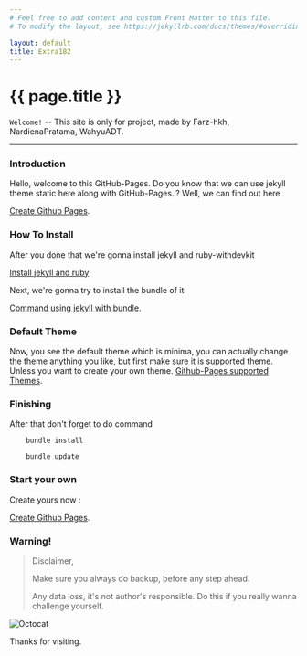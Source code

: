 ```yaml
---
# Feel free to add content and custom Front Matter to this file.
# To modify the layout, see https://jekyllrb.com/docs/themes/#overriding-theme-defaults

layout: default
title: Extra182
---
```


[comment]: # (This is the most platform independent comment)

# {{ page.title }}

`Welcome!` -- This site is only for project, made by
Farz-hkh, NardienaPratama, WahyuADT.


---
### Introduction
Hello, welcome to this GitHub-Pages.
Do you know that we can use jekyll theme static here along with GitHub-Pages..?
Well, we can find out here

[Create Github Pages](2019/01/09/GitHubPages.html).

### How To Install
After you done that we're gonna install jekyll and ruby-withdevkit

[Install jekyll and ruby](/step/2019-01-09-RubyandJekyllInstallation.html)

Next, we're gonna try to install the bundle of it

[Command using jekyll with bundle](/step/CommandsUsingJekyll.html).

### Default Theme
Now, you see the default theme which is minima, you can actually change the theme anything you like, but first make sure it is supported theme. Unless you want to create your own theme.
[Github-Pages supported Themes](https://pages.github.com/themes/).

### Finishing
After that don't forget to do command

```PS
    bundle install
```  

```PS
    bundle update
```

### Start your own
Create yours now :

[Create Github Pages](./Logs.md).



### Warning!
> Disclaimer,
>
> Make sure you always do backup, before any step ahead.
>
> Any data loss, it's not author's responsible. Do this if you really wanna challenge yourself.


![Octocat](https://assets-cdn.github.com/images/icons/emoji/octocat.png)

Thanks for visiting.
